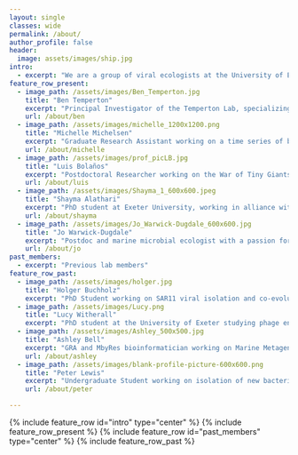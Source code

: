 ```yaml
---
layout: single
classes: wide
permalink: /about/
author_profile: false
header:
  image: assets/images/ship.jpg
intro:
  - excerpt: "We are a group of viral ecologists at the University of Exeter, UK striving to #bemorepirate"
feature_row_present:
  - image_path: /assets/images/Ben_Temperton.jpg
    title: "Ben Temperton"
    excerpt: "Principal Investigator of the Temperton Lab, specializing in bioinformatic analyses of ‘big data’ to better understand interactions within microbial communities"
    url: /about/ben
  - image_path: /assets/images/michelle_1200x1200.png
    title: "Michelle Michelsen"
    excerpt: "Graduate Research Assistant working on a time series of bacterial and viral populations in the West English Channel"
    url: /about/michelle
  - image_path: /assets/images/prof_picLB.jpg
    title: "Luis Bolaños"
    excerpt: "Postdoctoral Researcher working on the War of Tiny Giants project"
    url: /about/luis
  - image_path: /assets/images/Shayma_1_600x600.jpeg
    title: "Shayma Alathari"
    excerpt: "PhD student at Exeter University, working in alliance with CEFAS to develop genomic tools for field based screening of pathogens in aquaculture"
    url: /about/shayma
  - image_path: /assets/images/Jo_Warwick-Dugdale_600x600.jpg
    title: "Jo Warwick-Dugdale"
    excerpt: "Postdoc and marine microbial ecologist with a passion for understanding how communities of the smallest marine organisms"
    url: /about/jo
past_members:
  - excerpt: "Previous lab members"
feature_row_past:
  - image_path: /assets/images/holger.jpg
    title: "Holger Buchholz"
    excerpt: "PhD Student working on SAR11 viral isolation and co-evolution (now at Oregon State University)"
  - image_path: /assets/images/Lucy.png
    title: "Lucy Witherall"
    excerpt: "PhD student at the University of Exeter studying phage encapsulation using microfluidics for improved phage therapy"
  - image_path: /assets/images/Ashley_500x500.jpg
    title: "Ashley Bell"
    excerpt: "GRA and MbyRes bioinformatician working on Marine Metagenomics, Single cell Amplified Genomes"
    url: /about/ashley
  - image_path: /assets/images/blank-profile-picture-600x600.png
    title: "Peter Lewis"
    excerpt: "Undergraduate Student working on isolation of new bacteria and viruses from coastal waters"
    url: /about/peter

---
```

{% include feature_row id="intro" type="center" %}
{% include feature_row_present %}
{% include feature_row id="past_members" type="center" %}
{% include feature_row_past %}
